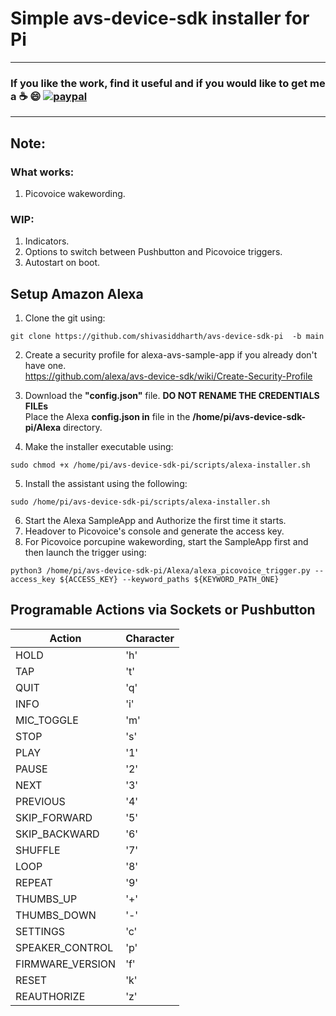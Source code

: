 # Simple avs-device-sdk installer for Pi     

*******************************************************************************************************************************
### **If you like the work, find it useful and if you would like to get me a :coffee: :smile:** [![paypal](https://www.paypalobjects.com/en_US/i/btn/btn_donate_LG.gif)](https://www.paypal.com/cgi-bin/webscr?cmd=_s-xclick&hosted_button_id=7GH3YDCHZ36QN)  

*******************************************************************************************************************************
## Note:
### **What works:**    
1. Picovoice wakewording.   

### **WIP:**    
1. Indicators.   
2. Options to switch between Pushbutton and Picovoice triggers.     
3. Autostart on boot.    


## **Setup Amazon Alexa**     
1. Clone the git using:
```
git clone https://github.com/shivasiddharth/avs-device-sdk-pi  -b main    
```    
2. Create a security profile for alexa-avs-sample-app if you already don't have one.  
https://github.com/alexa/avs-device-sdk/wiki/Create-Security-Profile  

3. Download the **"config.json"** file.
**DO NOT RENAME THE CREDENTIALS FILEs**     
Place the Alexa **config.json in** file in the  **/home/pi/avs-device-sdk-pi/Alexa** directory.        

4. Make the installer executable using:
```
sudo chmod +x /home/pi/avs-device-sdk-pi/scripts/alexa-installer.sh  
```    
5. Install the assistant using the following:         
```
sudo /home/pi/avs-device-sdk-pi/scripts/alexa-installer.sh  
```      
6. Start the Alexa SampleApp and Authorize the first time it starts.    
7. Headover to Picovoice's console and generate the access key.   
8. For Picovoice porcupine wakewording, start the SampleApp first and then launch the trigger using:   
```    
python3 /home/pi/avs-device-sdk-pi/Alexa/alexa_picovoice_trigger.py --access_key ${ACCESS_KEY} --keyword_paths ${KEYWORD_PATH_ONE}
```    

## Programable Actions via Sockets or Pushbutton     
|Action | Character|
|-------|----------|
|HOLD | 'h'|
|TAP | 't'|
|QUIT | 'q'|
|INFO | 'i'|
|MIC_TOGGLE | 'm'|
|STOP | 's'|
|PLAY | '1'|
|PAUSE | '2'|
|NEXT | '3'|
|PREVIOUS | '4'|
|SKIP_FORWARD | '5'|
|SKIP_BACKWARD | '6'|
|SHUFFLE | '7'|
|LOOP | '8'|
|REPEAT | '9'|
|THUMBS_UP | '+'|
|THUMBS_DOWN | '-'|
|SETTINGS | 'c'|
|SPEAKER_CONTROL | 'p'|
|FIRMWARE_VERSION | 'f'|
|RESET | 'k'|
|REAUTHORIZE | 'z'|
